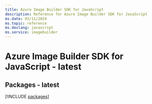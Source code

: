 ```yaml
---
title: Azure Image Builder SDK for JavaScript
description: Reference for Azure Image Builder SDK for JavaScript
ms.date: 03/11/2024
ms.topic: reference
ms.devlang: javascript
ms.service: imagebuilder
---
```

# Azure Image Builder SDK for JavaScript - latest
## Packages - latest
[!INCLUDE [packages](image-builder-index.md)]
